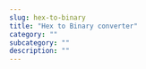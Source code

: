 ```yaml
---
slug: hex-to-binary
title: "Hex to Binary converter"
category: ""
subcategory: ""
description: ""
---
```


